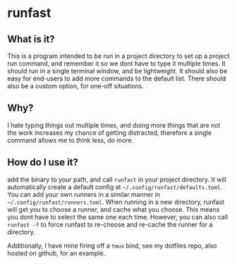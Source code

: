 # runfast

## What is it?

This is a program intended to be run in a project directory to set up a project
run command, and remember it so we dont have to type it multiple times. It
should run in a single terminal window, and be lightweight. It should also be
easy for end-users to add more commands to the default list. There should also
be a custom option, for one-off situations.


## Why?

I hate typing things out multiple times, and doing more things that are not the
work increases my chance of getting distracted, therefore a single command
allows me to think less, do more.


## How do I use it?

add the binary to your path, and call `runfast` in your project directory.
It will automatically create a default config at
`~/.config/runfast/defaults.toml`. You can add your own runners in a similar
manner in `~/.config/runfast/runners.toml`. When running in a new directory,
runfast will get you to choose a runner, and cache what you choose. This means
you dont have to select the same one each time. However, you can also call
`runfast -f` to force runfast to re-choose and re-cache the runner for a
directory.

Additionally, I have mine firing off a `tmux` bind, see my dotfiles repo, also
hosted on github, for an example.
